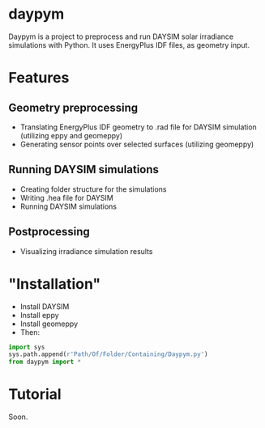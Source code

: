 # daypym
Daypym is a project to preprocess and run DAYSIM solar irradiance simulations with Python. It uses EnergyPlus IDF files, as geometry input.

# Features

## Geometry preprocessing

* Translating EnergyPlus IDF geometry to .rad file for DAYSIM simulation (utilizing eppy and geomeppy)
* Generating sensor points over selected surfaces (utilizing geomeppy)

## Running DAYSIM simulations

* Creating folder structure for the simulations
* Writing .hea file for DAYSIM
* Running DAYSIM simulations

## Postprocessing

* Visualizing irradiance simulation results

# "Installation"

* Install DAYSIM
* Install eppy
* Install geomeppy
* Then:
```python
import sys
sys.path.append(r'Path/Of/Folder/Containing/Daypym.py')
from daypym import *
```

# Tutorial
Soon.
